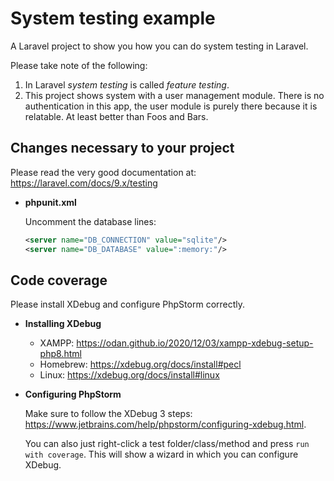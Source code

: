 # System testing example

A Laravel project to show you how you can do system testing in Laravel. 

Please take note of the following: 

1. In Laravel *system testing*  is called *feature testing*.
2. This project shows system with a user management module. There is no authentication in this app, the user module is purely there because it is relatable. At least better than Foos and Bars.

## Changes necessary to your project

Please read the very good documentation at: https://laravel.com/docs/9.x/testing

- **phpunit.xml**
  
    Uncomment the database lines:
    ```xml
    <server name="DB_CONNECTION" value="sqlite"/> 
    <server name="DB_DATABASE" value=":memory:"/> 
    ```
  
## Code coverage

Please install XDebug and configure PhpStorm correctly.

- **Installing XDebug**

    - XAMPP: https://odan.github.io/2020/12/03/xampp-xdebug-setup-php8.html
    - Homebrew: https://xdebug.org/docs/install#pecl
    - Linux: https://xdebug.org/docs/install#linux
    
- **Configuring PhpStorm**

    Make sure to follow the XDebug 3 steps: https://www.jetbrains.com/help/phpstorm/configuring-xdebug.html.

    You can also just right-click a test folder/class/method and press `run with coverage`. This will show a wizard in
    which you can configure XDebug.
